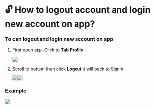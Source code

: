 # 🔓 How to logout account and login new account on app?

### **To can logout and login new account on app**

1.  First open app. Click to **Tab Profile**



    ![](../.gitbook/assets/Screenshot\_20230925-230427.png)
2.  Scroll to bottom then click **Logout** it will back to SignIn



    ![](<../.gitbook/assets/Screenshot\_20230925-230430 (2).png>)![](../.gitbook/assets/Screenshot\_20230925-230438.png)

### **Example**

![](../.gitbook/assets/ezgif-2-4ee45f3a28.gif)

